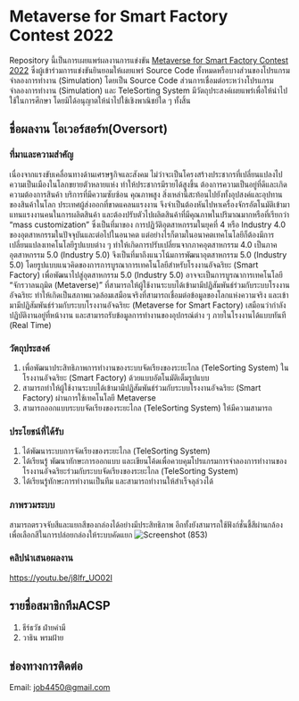 # Metaverse for Smart Factory Contest 2022
Repository นี้เป็นการเผยแพร่ผลงานการแข่งขัน [Metaverse for Smart Factory Contest 2022](https://smartfactory.hcilab.net/contest/metaverse2022/) ซึ่งผู้เข้าร่วมการแข่งขันยินยอมให้เผยแพร่ Source Code ทั้งหมดหรือบางส่วนของโปรแกรมจำลองการทำงาน (Simulation) โดยเป็น Source Code ส่วนการเชื่อมต่อระหว่างโปรแกรมจำลองการทำงาน (Simulation) และ TeleSorting System  มีวัตถุประสงค์เผยแพร่เพื่อให้นำไปใช้ในการศึกษา โดยมิได้อนุญาตให้นำไปใช้เชิงพาณิชย์ใด ๆ ทั้งสิ้น 

## ชื่อผลงาน โอเวอร์สอร์ท(Oversort)
### ที่มาและความสำคัญ
เนื่องจากแรงขับเคลื่อนทางด้านเศรษฐกิจและสังคม ไม่ว่าจะเป็นโครงสร้างประชากรที่เปลี่ยนแปลงไป ความเป็นเมืองในโลกขยายตัวหลายแห่ง ทำให้ประชากรมีรายได้สูงขึ้น ต้องการความเป็นอยู่ที่ดีและเกิดความต้องการสินค้า บริการที่มีความซับซ้อน คุณภาพสูง สิ่งเหล่านี้สะท้อนไปยังทั้งอุปสงค์และอุปทานของสินค้าในโลก ประเทศผู้ส่งออกที่ขาดแคลนแรงงาน จึงจำเป็นต้องหันไปหาเครื่องจักรอัตโนมัติเข้ามาแทนแรงงานคนในการผลิตสินค้า และต้องปรับตัวไปผลิตสินค้าที่มีคุณภาพในปริมาณมากหรือที่เรียกว่า “mass customization” ซึ่งเป็นที่มาของ การปฏิวัติอุตสาหกรรมในยุคที่ 4 หรือ Industry 4.0 ของอุตสาหกรรมในปัจจุบันและต่อไปในอนาคต
	แต่อย่างไรก็ตามในอนาคตเทคโนโลยีก็ต้องมีการเปลี่ยนแปลงเทคโนโลยีรูปแบบต่าง ๆ ทำให้เกิดการปรับเปลี่ยนจากภาคอุตสาหกรรม 4.0 เป็นภาคอุตสาหกรรม 5.0 (Industry 5.0) จึงเป็นที่มาถึงแนวโน้มการพัฒนาอุตสาหกรรม 5.0 (Industry 5.0) โดยรูปแบบแนวคิดของการการบูรณาการเทคโนโลยีสำหรับโรงงานอัจฉริยะ (Smart Factory) เพื่อพัฒนาไปสู่อุตสาหกรรม 5.0 (Industry 5.0) อาจจะเป็นการบูรณาการเทคโนโลยี “จักรวาลนฤมิต (Metaverse)” ที่สามารถให้ผู้ใช้งานระบบได้เข้ามามีปฏิสัมพันธ์ร่วมกับระบบโรงงานอัจฉริยะ ทำให้เกิดเป็นสภาพแวดล้อมเสมือนจริงที่สามารถเชื่อมต่อข้อมูลของโลกแห่งความจริง และเข้ามามีปฏิสัมพันธ์ร่วมกับระบบโรงงานอัจฉริยะ (Metaverse for Smart Factory) เสมือนว่ากำลังปฏิบัติงานอยู่ที่หน้างาน และสามารถรับข้อมูลการทำงานของอุปกรณ์ต่าง ๆ ภายในโรงงานได้แบบทันที (Real Time)
### วัตถุประสงค์
1. เพื่อพัฒนาประสิทธิภาพการทำงานของระบบจัดเรียงของระยะไกล (TeleSorting System) ในโรงงานอัจฉริยะ (Smart Factory) ด้วยแบบอัตโนมัติเต็มรูปแบบ
2. สามารถทำให้ผู้ใช้งานระบบได้เข้ามามีปฏิสัมพันธ์ร่วมกับระบบโรงงานอัจฉริยะ (Smart Factory) ผ่านการใช้เทคโนโลยี Metaverse
3. สามารถออกแบบระบบจัดเรียงของระยะไกล (TeleSorting System) ให้มีความสามารถ
### ประโยชน์ที่ได้รับ
1. ได้พัฒนาระบบการจัดเรียงของระยะไกล (TeleSorting System)
2. ได้เรียนรู้ พัฒนาทักษะการออกแบบ และเขียนโค้ดเพื่อควบคุมโปรแกรมการจำลองการทำงานของโรงงานอัจฉริยะร่วมกับระบบจัดเรียงของระยะไกล (TeleSorting System)
3. ได้เรียนรู้ทักษะการทำงานเป็นทีม และสามารถทำงานให้สำเร็จลุล่วงได้
### ภาพรวมระบบ
สามารถตรวจจับสีและแยกสีของกล่องได้อย่างมีประสิทธิภาพ อีกทั้งยังสามารถใช้ฟังก์ชั่นชี้สีผ่านกล้องเพื่อเลือกสีในการปล่อยกล่องให้ระบบคัดแยก
![Screenshot (853)](https://user-images.githubusercontent.com/114386015/196618587-da796dc2-d48c-43f6-b726-46c00c79f429.png)

### คลิปนำเสนอผลงาน
https://youtu.be/j8lfr_UO02I

## รายชื่อสมาชิกทีมACSP
1. ธีร์ธวัช ฝ่ายคำมี
2. วาธิน พรมฝ้าย
## ช่องทางการติดต่อ
Email: job4450@gmail.com  
